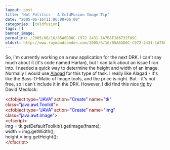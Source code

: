 ```yaml
---
layout: post
title: "Not Politics - A ColdFusion Image Tip"
date: "2005-06-16T11:06:00+06:00"
categories: [coldfusion]
tags: []
banner_image: 
permalink: /2005/06/16/85A6DD0C-C972-2431-1A7B8F186732F09C
oldurl: http://www.raymondcamden.com/2005/6/16/85A6DD0C-C972-2431-1A7B8F186732F09C
---
```


So, I'm currently working on a new application for the next DRK. I can't say much about it (it's code named Harlan), but I can talk about an issue I ran into. I needed a quick way to determine the height and width of an image. Normally I would use <a href="http://www.alagad.com">Alagad</a> for this type of task. I really like Alagad - it's like the Bass-O-Matic of Image tools, and the price is right. But - it's not free, so I can't include it in the DRK. However, I did find this nice <a href="http://www.sitepoint.com/blog-post-view.php?id=168133">tip</a> by David Medlock:

<div class="code"><FONT COLOR=MAROON>&lt;cfobject type=<FONT COLOR=BLUE>"JAVA"</FONT> action=<FONT COLOR=BLUE>"Create"</FONT> name=<FONT COLOR=BLUE>"tk"</FONT> class=<FONT COLOR=BLUE>"java.awt.Toolkit"</FONT>&gt;</FONT><br>
<FONT COLOR=MAROON>&lt;cfobject type=<FONT COLOR=BLUE>"JAVA"</FONT> action=<FONT COLOR=BLUE>"Create"</FONT> name=<FONT COLOR=BLUE>"img"</FONT> class=<FONT COLOR=BLUE>"java.awt.Image"</FONT>&gt;</FONT><br>
<FONT COLOR=MAROON>&lt;cfscript&gt;</FONT><br>
img = tk.getDefaultToolkit().getImage(fname);<br>
width = img.getWidth();<br>
height = img.getHeight();<br>
<FONT COLOR=MAROON>&lt;/cfscript&gt;</FONT></div>
